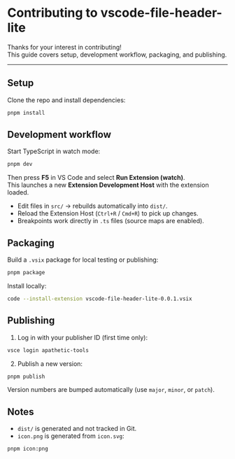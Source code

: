 <!-- CONTRIBUTING.md -->

# Contributing to vscode-file-header-lite

Thanks for your interest in contributing!  
This guide covers setup, development workflow, packaging, and publishing.

---

## Setup

Clone the repo and install dependencies:

```sh
pnpm install
```

## Development workflow

Start TypeScript in watch mode:

```sh
pnpm dev
```

Then press **F5** in VS Code and select **Run Extension (watch)**.  
This launches a new **Extension Development Host** with the extension loaded.

- Edit files in `src/` → rebuilds automatically into `dist/`.
- Reload the Extension Host (`Ctrl+R` / `Cmd+R`) to pick up changes.
- Breakpoints work directly in `.ts` files (source maps are enabled).

## Packaging

Build a `.vsix` package for local testing or publishing:

```sh
pnpm package
```

Install locally:

```sh
code --install-extension vscode-file-header-lite-0.0.1.vsix
```

## Publishing

1. Log in with your publisher ID (first time only):

```sh
vsce login apathetic-tools
```

2. Publish a new version:

```sh
pnpm publish
```

Version numbers are bumped automatically (use `major`, `minor`, or `patch`).

## Notes

- `dist/` is generated and not tracked in Git.
- `icon.png` is generated from `icon.svg`:

```sh
pnpm icon:png
```
